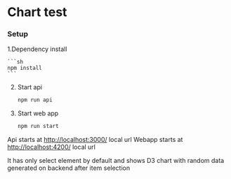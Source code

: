 # Chart test

### Setup

1.Dependency install

    ```sh
    npm install
    ```

2. Start api

    ```sh
    npm run api
    ```

3. Start web app

    ```sh
    npm run start
    ```
Api starts at [http://localhost:3000/](http://localhost:4200) local url
Webapp starts at [http://localhost:4200/](http://localhost:4200) local url

It has only select element by default and shows D3 chart with random data generated on backend after item selection
